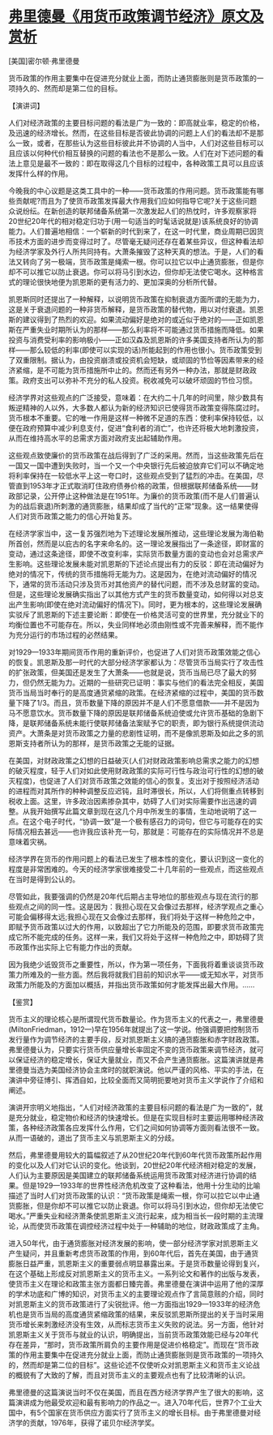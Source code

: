 # [弗里德曼《用货币政策调节经济》原文及赏析](https://www.vrrw.net/wx/14692.html)

[美国]密尔顿·弗里德曼

货币政策的作用主要集中在促进充分就业上面，而防止通货膨胀则是货币政策的一项持久的、然而却是第二位的目标。

【演讲词】

人们对经济政策的主要目标问题的看法是广为一致的：即高就业率，稳定的价格，及迅速的经济增长。然而，在这些目标是否彼此协调的问题上人们的看法却不是那么一致，或者，在那些认为这些目标彼此并不协调的人当中，人们对这些目标可以且应该以何种代价相互替换的问题的看法也不是那么一致。人们在对下述问题的看法上意见是最不一致的：即在取得这几个目标的过程中，各种政策工具可以且应该发挥什么样的作用。

今晚我的中心议题是这类工具中的一种——货币政策的作用问题。货币政策能有哪些贡献呢?而且为了使货币政策发挥最大作用我们应如何指导它呢?关于这些问题众说纷纭。在新创造的联邦储备系统第一次激发起人们的热忱时，许多观察家将20世纪20年代的相对稳定归功于(用一句适当的时髦话说就是)该系统良好的协调能力。人们普遍地相信：一个崭新的时代到来了，在这一时代里，商业周期已因货币技术方面的进步而变得过时了。尽管毫无疑问还存在着某些异议，但这种看法却为经济学家及外行人所共同持有。大萧条摧毁了这种天真的想法。于是，人们的看法又转向了另一极端，货币政策是绳索一根。你可以拉它以中止通货膨胀，但是你却不可以推它以防止衰退。你可以将马引到水边，但你却无法使它喝水。这种格言式的理论很快地便为凯恩斯的更有活力的、更加深奥的分析所代替。

凯恩斯同时还提出了一种解释，以说明货币政策在抑制衰退方面所谓的无能为力，这是关于衰退问题的一种非货币解释，是货币政策的替代物，用以对付衰退。凯恩斯的建议得到了热烈的欢迎。如果流动偏好是绝对的或近似于绝对的——正如凯恩斯在严重失业时期所认为的那样——那么利率将不可能通过货币措施而降低。如果投资与消费受利率的影响极小——正如汉森及凯恩斯的许多美国支持者所认为的那样——那么较低的利率(即使可以实现的话)所能起到的作用也很小。货币政策受到了双重限制。据认为，由投资崩溃或投资机会短缺，或顽固的节俭等因素带来的经济紧缩，是不可能为货币措施所中止的。然而还有另外一种办法，那就是财政政策。政府支出可以弥补不充分的私人投资。税收减免可以破坏顽固的节俭习惯。

经济学界对这些观点的广泛接受，意味着：在大约二十几年的时间里，除少数具有叛逆精神的人以外，大多数人都认为新的经济知识已使得货币政策变得陈腐过时。货币根本不重要。它的唯一作用是这样一种微不足道的东西：使利率保持较低，以便在政府预算中减少利息支付，促进“食利者的消亡”，也许还将极大地刺激投资，从而在维持高水平的总需求方面对政府支出起辅助作用。



这些观点致使廉价的货币政策在战后得到了广泛的采用。然而，当这些政策先后在一国又一国中遭到失败时，当一个又一个中央银行先后被迫放弃它们可以不确定地将利率保持在一较低水平上这一夸口时，这些观点受到了猛烈的冲击。在美国，尽管直到1953年才正式取消盯住政府债券价格的政策，但根据联邦储备系统——财政部记录，公开停止这种做法是在1951年。为廉价的货币政策(而不是人们普遍认为的战后衰退)所刺激的通货膨胀，结果却成了当代的“正常”现象。这一结果使得人们对货币政策之能力的信心开始复苏。

在经济学家当中，这一复苏强烈地为下述理论发展所推动，这些理论发展为海伯勒所首创，然而是以庇古的名字来命名的。这一理论发展指出了一条途径，即财富的变动，通过这条途径，即使不改变利率，实际货币数量方面的变动也会对总需求产生影响。这些理论发展未能对凯恩斯的下述论点提出有力的反驳：即在流动偏好为绝对的情况下，传统的货币措施将无能为力。这是因为，在绝对流动偏好的情况下，通常的货币活动只涉及货币对其他资产的替代问题，而不涉及总财富的变动。但是，这些理论发展确实指出了以其他方式产生的货币数量变动，如何得以对总支出产生影响(即使在绝对流动偏好的情况下)。同时，更为根本的，这些理论发展确实驳斥了凯恩斯的下述主要论断：即使在一价格灵活可变的世界里，充分就业下的均衡位置也不可能存在。所以，失业同样地必须由刚性或不完善来解释，而不能作为充分运行的市场过程的必然结果。

对1929—1933年期间货币作用的重新评价，也促进了人们对货币政策效能之信心的恢复。凯恩斯及那一时代的大部分经济学家都认为：尽管货币当局实行了攻击性的扩张政策，但美国还是发生了大萧条——也就是说，货币当局已尽了最大的努力，但仍然无能为力。近期的一些研究已证明：事实与他们的看法完全相反，美国货币当局当时奉行的是高度通货紧缩的政策。在经济紧缩的过程中，美国的货币数量下降了1/3。而且，货币数量下降的原因并不是人们不愿意借款——并不是因为马不愿意饮水。货币数量下降的原因是联邦储备系统迫使或允许货币基础的急剧下降，是联邦储备系统未能行使联邦储备法案赋予它的职责，即为银行系统提供流动资产。大萧条是对货币政策之力量的悲剧性证明，而不是像凯恩斯及如此之多的凯恩斯支持者所认为的那样，是货币政策之无能的证据。

在美国，对财政政策之幻想的日益破灭(人们对财政政策影响总需求之能力的幻想的破灭程度，轻于人们对如此使用财政政策的实际可行性与政治可行性的幻想的破灭程度)，也促进了人们对货币政策之效能的信心的恢复。支出对于按照经济活动的进程而对其所作的种种调整反应迟钝，且时滞很长，所以，人们将侧重点转移到税收上面。这里，许多政治因素掺杂其中，妨碍了人们对实际需要作出迅速的调整。从我开始撰写此篇文章到现在这几个月中所发生的事情，生动地说明了这一点。在这个电子时代，“协调一致”是一个极有感召力的词句，但它与可能存在的实际情况相去甚远——也许我应该补充一句，那就是：可能存在的实际情况并不总是意味着灾祸。

经济学界在货币的作用问题上的看法已发生了根本性的变化，要认识到这一变化的程度是非常困难的。今天的经济学家很难接受二十几年前的一些观点，而这些观点在当时是得到公认的。

尽管如此，我要强调的仍然是20年代后期占主导地位的那些观点与现在流行的那些观点之间的同一性。这是因为：我担心现在又会像过去那样，经济学观点之重心可能会偏移得太远;我担心现在又会像过去那样，我们将处于这样一种危险之中，即赋予货币政策以过大的作用，以致超出了它力所能及的范围，即要求货币政策完成它所不能完成的任务。这样一来，我们又将处于这样一种危险之中，即妨碍了货币政策作出实际上它有能力作出的贡献。

因为我绝少诋毁货币之重要性，所以，作为第一项任务，下面我将着重谈谈货币政策力所难及的一些方面。然后我将就我们目前的知识水平——或无知水平，对货币政策力所能及的方面加以概括，并指出货币政策如何才能发挥出最大作用。……

【鉴赏】

货币主义的理论核心是所谓现代货币数量论。作为货币主义的代表之一，弗里德曼(MiltonFriedman，1912—)早在1956年就提出了这一学说。他强调要把控制货币发行量作为调节经济的主要手段，反对凯恩斯主义搞的通货膨胀和赤字财政政策。弗里德曼认为，只要实行货币供应量增长率固定不变的货币政策来调节经济，就可以保证经济的稳定增长，保证大量就业，而又不会产生通货膨胀。这篇演讲就是弗里德曼当选为美国经济协会主席时的就职演说。他以严谨的风格、平实的手法，在演讲中旁征博引、挥洒自如，比较全面而又简明扼要地对货币主义学说作了介绍和阐述。

演讲开宗明义地指出，“人们对经济政策的主要目标问题的看法是广为一致的”，就是充分就业，稳定物价和经济的快速增长。但是在实现目标时主要运用哪种经济政策，各种经济政策各应发挥什么作用，它们之间如何协调等方面则看法很不一致。从而一语破的，道出了货币主义与凯恩斯主义的分歧。

然后，弗里德曼用较大的篇幅叙述了从20世纪20年代到60年代货币政策所起作用的变化以及人们对它认识的变化。他谈到，20世纪20年代经济相对稳定的发展，人们认为主要原因是美国建立的联邦储备系统运用货币政策对经济进行协调的结果。但是1929—1933年的世界性经济危机改变了这种看法，他用十分生动的比喻描述了当时人们对货币政策的认识：“货币政策是绳索一根，你可以拉它以中止通货膨胀，但是你却不可以推它以防止衰退。你可以将马引到水边，但你却无法使它喝水。”严重失业和经济萧条使凯恩斯主义流行起来，成为相当长一段时期的主流理论，从而使货币政策在调控经济过程中处于一种辅助的地位，财政政策成了主角。

进入50年代，由于通货膨胀对经济发展的影响，使一部分经济学家对凯恩斯主义产生疑问，并且重新考虑货币政策的作用，到60年代后，首先在美国，由于通货膨胀日益严重，凯恩斯主义的重要弱点明显暴露出来。于是货币数量论得到复兴，在这个基础上形成反对凯恩斯主义的货币主义。一系列论文和著作的出版与发表，使货币主义在理论和政策主张方面都日臻完善。弗里德曼在演讲中运用了他的深厚的学术功底和广博的知识，对货币主义的主要理论观点作了言简意赅的介绍，同时对凯恩斯主义的货币政策进行了尖锐批评。他一方面指出1929—1933年的经济危机也是货币当局的高度通货紧缩政策的结果，来反驳凯恩斯所提出的关于当时采用货币增长来刺激经济没有生效，从而标志货币主义失败的说法。另一方面，他针对凯恩斯主义关于货币与就业的认识，明确提出，当前货币政策效能已经与20年代存在差异，“那时，货币政策所肩负的主要作用是促进价格稳定”。而现在“货币政策的作用主要集中在促进充分就业上面，而防止通货膨胀则是货币政策的一项持久的，然而却是第二位的目标”。这些论述不仅使听众对凯恩斯主义和货币主义论战的概貌有了大致的了解，而且对货币主义的主要观点也有了比较清晰的认识。

弗里德曼的这篇演说当时不仅在美国，而且在西方经济学界产生了很大的影响，这篇演讲成为他最受欢迎和最有影响力的作品之一。进入70年代后，世界7个工业大国中，有5个国家在货币供应方面实行了货币主义的增长目标。由于弗里德曼对经济学的贡献，1976年，获得了诺贝尔经济学奖。

